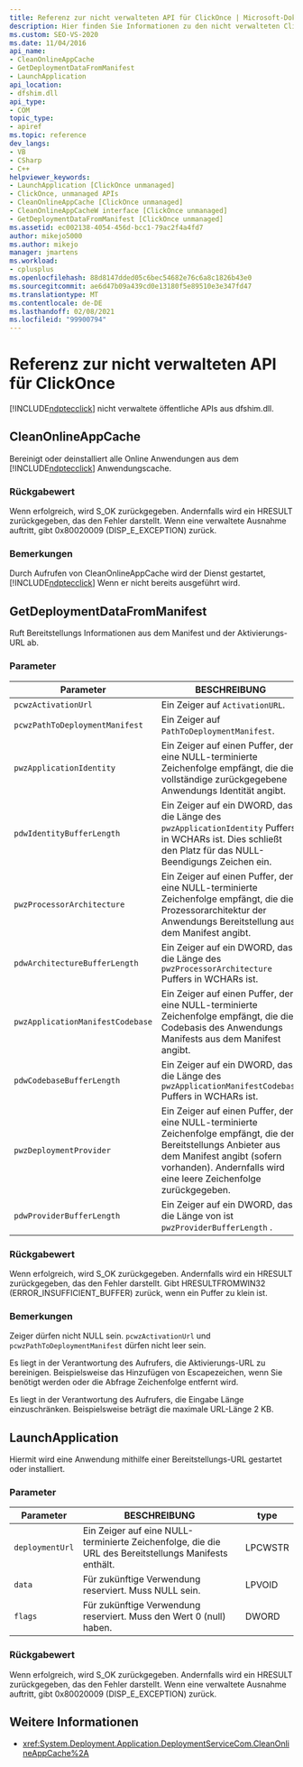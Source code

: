 ```yaml
---
title: Referenz zur nicht verwalteten API für ClickOnce | Microsoft-Dokumentation
description: Hier finden Sie Informationen zu den nicht verwalteten ClickOnce-APIs von dfshim.dll, einschließlich "CleanOnlineAppCache", "getdeploymentdatafrommanifest" und "launchapplication".
ms.custom: SEO-VS-2020
ms.date: 11/04/2016
api_name:
- CleanOnlineAppCache
- GetDeploymentDataFromManifest
- LaunchApplication
api_location:
- dfshim.dll
api_type:
- COM
topic_type:
- apiref
ms.topic: reference
dev_langs:
- VB
- CSharp
- C++
helpviewer_keywords:
- LaunchApplication [ClickOnce unmanaged]
- ClickOnce, unmanaged APIs
- CleanOnlineAppCache [ClickOnce unmanaged]
- CleanOnlineAppCacheW interface [ClickOnce unmanaged]
- GetDeploymentDataFromManifest [ClickOnce unmanaged]
ms.assetid: ec002138-4054-456d-bcc1-79ac2f4a4fd7
author: mikejo5000
ms.author: mikejo
manager: jmartens
ms.workload:
- cplusplus
ms.openlocfilehash: 88d8147dded05c6bec54682e76c6a8c1826b43e0
ms.sourcegitcommit: ae6d47b09a439cd0e13180f5e89510e3e347fd47
ms.translationtype: MT
ms.contentlocale: de-DE
ms.lasthandoff: 02/08/2021
ms.locfileid: "99900794"
---
```

# <a name="clickonce-unmanaged-api-reference"></a>Referenz zur nicht verwalteten API für ClickOnce
[!INCLUDE[ndptecclick](../deployment/includes/ndptecclick_md.md)] nicht verwaltete öffentliche APIs aus dfshim.dll.

## <a name="cleanonlineappcache"></a>CleanOnlineAppCache
 Bereinigt oder deinstalliert alle Online Anwendungen aus dem [!INCLUDE[ndptecclick](../deployment/includes/ndptecclick_md.md)] Anwendungscache.

### <a name="return-value"></a>Rückgabewert
 Wenn erfolgreich, wird S_OK zurückgegeben. Andernfalls wird ein HRESULT zurückgegeben, das den Fehler darstellt. Wenn eine verwaltete Ausnahme auftritt, gibt 0x80020009 (DISP_E_EXCEPTION) zurück.

### <a name="remarks"></a>Bemerkungen
 Durch Aufrufen von CleanOnlineAppCache wird der Dienst gestartet, [!INCLUDE[ndptecclick](../deployment/includes/ndptecclick_md.md)] Wenn er nicht bereits ausgeführt wird.

## <a name="getdeploymentdatafrommanifest"></a>GetDeploymentDataFromManifest
 Ruft Bereitstellungs Informationen aus dem Manifest und der Aktivierungs-URL ab.

### <a name="parameters"></a>Parameter

|Parameter|BESCHREIBUNG|type|
|---------------|-----------------|----------|
|`pcwzActivationUrl`|Ein Zeiger auf `ActivationURL`.|LPCWSTR|
|`pcwzPathToDeploymentManifest`|Ein Zeiger auf `PathToDeploymentManifest`.|LPCWSTR|
|`pwzApplicationIdentity`|Ein Zeiger auf einen Puffer, der eine NULL-terminierte Zeichenfolge empfängt, die die vollständige zurückgegebene Anwendungs Identität angibt.|LPWSTR|
|`pdwIdentityBufferLength`|Ein Zeiger auf ein DWORD, das die Länge des `pwzApplicationIdentity` Puffers in WCHARs ist. Dies schließt den Platz für das NULL-Beendigungs Zeichen ein.|LPDWORD|
|`pwzProcessorArchitecture`|Ein Zeiger auf einen Puffer, der eine NULL-terminierte Zeichenfolge empfängt, die die Prozessorarchitektur der Anwendungs Bereitstellung aus dem Manifest angibt.|LPWSTR|
|`pdwArchitectureBufferLength`|Ein Zeiger auf ein DWORD, das die Länge des `pwzProcessorArchitecture` Puffers in WCHARs ist.|LPDWORD|
|`pwzApplicationManifestCodebase`|Ein Zeiger auf einen Puffer, der eine NULL-terminierte Zeichenfolge empfängt, die die Codebasis des Anwendungs Manifests aus dem Manifest angibt.|LPWSTR|
|`pdwCodebaseBufferLength`|Ein Zeiger auf ein DWORD, das die Länge des `pwzApplicationManifestCodebase` Puffers in WCHARs ist.|LPDWORD|
|`pwzDeploymentProvider`|Ein Zeiger auf einen Puffer, der eine NULL-terminierte Zeichenfolge empfängt, die den Bereitstellungs Anbieter aus dem Manifest angibt (sofern vorhanden). Andernfalls wird eine leere Zeichenfolge zurückgegeben.|LPWSTR|
|`pdwProviderBufferLength`|Ein Zeiger auf ein DWORD, das die Länge von ist `pwzProviderBufferLength` .|LPDWORD|

### <a name="return-value"></a>Rückgabewert
 Wenn erfolgreich, wird S_OK zurückgegeben. Andernfalls wird ein HRESULT zurückgegeben, das den Fehler darstellt. Gibt HRESULTFROMWIN32 (ERROR_INSUFFICIENT_BUFFER) zurück, wenn ein Puffer zu klein ist.

### <a name="remarks"></a>Bemerkungen
 Zeiger dürfen nicht NULL sein. `pcwzActivationUrl` und `pcwzPathToDeploymentManifest` dürfen nicht leer sein.

 Es liegt in der Verantwortung des Aufrufers, die Aktivierungs-URL zu bereinigen. Beispielsweise das Hinzufügen von Escapezeichen, wenn Sie benötigt werden oder die Abfrage Zeichenfolge entfernt wird.

 Es liegt in der Verantwortung des Aufrufers, die Eingabe Länge einzuschränken. Beispielsweise beträgt die maximale URL-Länge 2 KB.

## <a name="launchapplication"></a>LaunchApplication
 Hiermit wird eine Anwendung mithilfe einer Bereitstellungs-URL gestartet oder installiert.

### <a name="parameters"></a>Parameter

|Parameter|BESCHREIBUNG|type|
|---------------|-----------------|----------|
|`deploymentUrl`|Ein Zeiger auf eine NULL-terminierte Zeichenfolge, die die URL des Bereitstellungs Manifests enthält.|LPCWSTR|
|`data`|Für zukünftige Verwendung reserviert. Muss NULL sein.|LPVOID|
|`flags`|Für zukünftige Verwendung reserviert. Muss den Wert 0 (null) haben.|DWORD|

### <a name="return-value"></a>Rückgabewert
 Wenn erfolgreich, wird S_OK zurückgegeben. Andernfalls wird ein HRESULT zurückgegeben, das den Fehler darstellt. Wenn eine verwaltete Ausnahme auftritt, gibt 0x80020009 (DISP_E_EXCEPTION) zurück.

## <a name="see-also"></a>Weitere Informationen
- <xref:System.Deployment.Application.DeploymentServiceCom.CleanOnlineAppCache%2A>